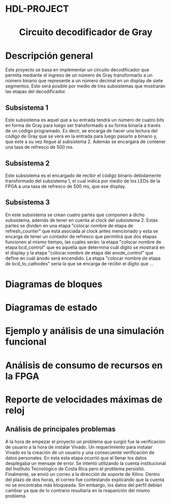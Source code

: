 # HDL-PROJECT
<h1 align="center"> Circuito decodificador de Gray </h1>

# Descripción general
Este proyecto se basa en implementar un circuito decodificador que permita mediante el ingreso de un número de Gray transformarlo a un número binario que represente a un número decimal en un display de siete segmentos. Esto será posible por medio de tres subsistemas que mostrarán las etapas del decodificador.
## Subsistema 1
Este subsistema es aquel que a su entrada tendrá un número de cuatro bits en forma de Gray para luego ser transformado a su forma binaria a través de un código programado. Es decir, se encarga de hacer una lectura del código de Gray que se verá en la entrada para luego pasarlo a binario y, que este a su vez llegue al subsistema 2. Además se encargará de contener una tasa de refresco de 500 ms.

## Subsistema 2
Este subsistema es el encargado de recibir el código binario debidamente transformado del subsistema 1, el cual indica por medio de los LEDs de la FPGA a una tasa de refresco de 500 ms, que ese display.

## Subsistema 3
En este subsistema se crean cuatro partes que componen a dicho subsistema, además de tener en cuenta al clock del subsistema 2. Estas partes se dividen en una etapa "colocar nombre de etapa de refresh_counter" que está asociada al clock antes mencionado y esta se encarga de tener un contador de refresco que permitirá que dos etapas funcionen al mismo tiempo, las cuales serán: la etapa "colocar nombre de etapa bcd_control" que es aquella que determina cuál dígito se mostrará en el display y la etapa "colocar nombre de etapa del anode_control" que define en cuál ánodo será encendido. La etapa "colocar nombre de etapa de bcd_to_cathodes" sería la que se encarga de recibir el dígito que ...

# Diagramas de bloques
[comment]: <> (de cada subsistema y su funcionamiento fundamental, según descritos en la sección 5.)
# Diagramas de estado
[comment]: <> (de todas las FSM diseñadas, si existen, según descritos en la sección 5)
# Ejemplo y análisis de una simulación funcional
[comment]: <> (del sistema completo, desde el estímulo de entrada hasta el manejo de los 7 segmentos.)
# Análisis de consumo de recursos en la FPGA 
[comment]: <> (LUTs, FFs, etc. y del consumo de potencia que reporta la herramienta Vivado.)
# Reporte de velocidades máximas de reloj 
[comment]: <> (posibles en el diseño mínima frecuencia de reloj para este diseño: 50 MHz.)
## Análisis de principales problemas 
[comment]: <> (hallados durante el trabajo y de las soluciones aplicadas)
A la hora de empezar el proyecto un problema que surgió fue la verificación de usuario a la hora de instalar Vivado. Un requerimiento para instalar Vivado es la creación de un usuario y una consecuente verificación de datos personales. En esta esta etapa ocurrió que al llenar los datos desplegaba un mensaje de error. Se intentó utilizando la cuenta institucional del Instituto Tecnológico de Costa Rica pero el problema persistió. Finalmente, se envió un correo a la dirección de soporte de Xilinx. Dentro del plazo de dos horas, el correo fue contestando explicando que la cuenta no se encontraba más bloqueada. Sin embargo, los datos del perfil debían cambiar ya que de lo contrario resultaría en la reaparición del mismo problema.
